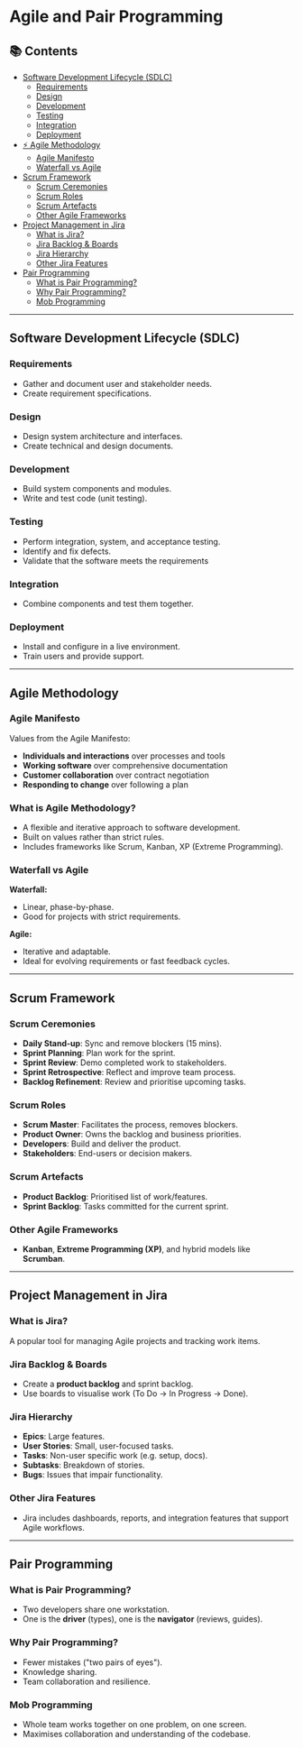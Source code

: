 
# Agile and Pair Programming

## 📚 Contents
- [Software Development Lifecycle (SDLC)](#software-development-lifecycle-sdlc)
  - [Requirements](#requirements)
  - [Design](#design)
  - [Development](#development)
  - [Testing](#testing)
  - [Integration](#integration)
  - [Deployment](#deployment)
- [⚡ Agile Methodology](#agile-methodology)
  - [Agile Manifesto](#agile-manifesto)
  - [Waterfall vs Agile](#waterfall-vs-agile)
- [Scrum Framework](#scrum-framework)
  - [Scrum Ceremonies](#scrum-ceremonies)
  - [Scrum Roles](#scrum-roles)
  - [Scrum Artefacts](#scrum-artefacts)
  - [Other Agile Frameworks](#other-agile-frameworks)
- [Project Management in Jira](#project-management-in-jira)
  - [What is Jira?](#what-is-jira)
  - [Jira Backlog & Boards](#jira-backlog--boards)
  - [Jira Hierarchy](#jira-hierarchy)
  - [Other Jira Features](#other-jira-features)
- [Pair Programming](#pair-programming)
  - [What is Pair Programming?](#what-is-pair-programming)
  - [Why Pair Programming?](#why-pair-programming)
  - [Mob Programming](#mob-programming)

---

## Software Development Lifecycle (SDLC)

### Requirements
- Gather and document user and stakeholder needs.
- Create requirement specifications.

### Design
- Design system architecture and interfaces.
- Create technical and design documents.

### Development
- Build system components and modules.
- Write and test code (unit testing).

### Testing
- Perform integration, system, and acceptance testing.
- Identify and fix defects.
- Validate that the software meets the requirements

### Integration
- Combine components and test them together.

### Deployment
- Install and configure in a live environment.
- Train users and provide support.

---

## Agile Methodology

### Agile Manifesto
Values from the Agile Manifesto:
- **Individuals and interactions** over processes and tools
- **Working software** over comprehensive documentation
- **Customer collaboration** over contract negotiation
- **Responding to change** over following a plan

### What is Agile Methodology?
- A flexible and iterative approach to software development.
- Built on values rather than strict rules.
- Includes frameworks like Scrum, Kanban, XP (Extreme Programming).

### Waterfall vs Agile
**Waterfall:**
- Linear, phase-by-phase.
- Good for projects with strict requirements.

**Agile:**
- Iterative and adaptable.
- Ideal for evolving requirements or fast feedback cycles.

---

## Scrum Framework

### Scrum Ceremonies
- **Daily Stand-up**: Sync and remove blockers (15 mins).
- **Sprint Planning**: Plan work for the sprint.
- **Sprint Review**: Demo completed work to stakeholders.
- **Sprint Retrospective**: Reflect and improve team process.
- **Backlog Refinement**: Review and prioritise upcoming tasks.

### Scrum Roles
- **Scrum Master**: Facilitates the process, removes blockers.
- **Product Owner**: Owns the backlog and business priorities.
- **Developers**: Build and deliver the product.
- **Stakeholders**: End-users or decision makers.

### Scrum Artefacts
- **Product Backlog**: Prioritised list of work/features.
- **Sprint Backlog**: Tasks committed for the current sprint.

### Other Agile Frameworks
- **Kanban**, **Extreme Programming (XP)**, and hybrid models like **Scrumban**.

---

## Project Management in Jira

### What is Jira?
A popular tool for managing Agile projects and tracking work items.

### Jira Backlog & Boards
- Create a **product backlog** and sprint backlog.
- Use boards to visualise work (To Do → In Progress → Done).

### Jira Hierarchy
- **Epics**: Large features.
- **User Stories**: Small, user-focused tasks.
- **Tasks**: Non-user specific work (e.g. setup, docs).
- **Subtasks**: Breakdown of stories.
- **Bugs**: Issues that impair functionality.

### Other Jira Features
- Jira includes dashboards, reports, and integration features that support Agile workflows.

---

## Pair Programming

### What is Pair Programming?
- Two developers share one workstation.
- One is the **driver** (types), one is the **navigator** (reviews, guides).

### Why Pair Programming?
- Fewer mistakes ("two pairs of eyes").
- Knowledge sharing.
- Team collaboration and resilience.

### Mob Programming
- Whole team works together on one problem, on one screen.
- Maximises collaboration and understanding of the codebase.
